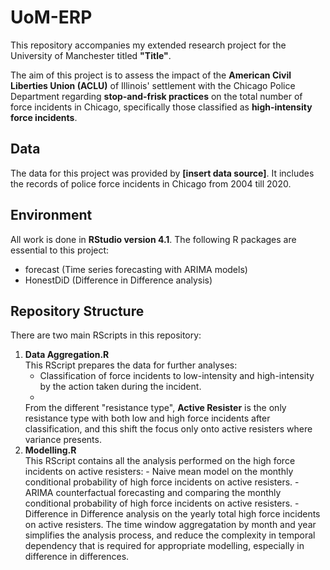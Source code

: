 # UoM-ERP

This repository accompanies my extended research project for the University of Manchester titled **"Title"**.

The aim of this project is to assess the impact of the **American Civil Liberties Union (ACLU)** of Illinois' settlement with the Chicago Police Department regarding **stop-and-frisk practices** on the total number of force incidents in Chicago, specifically those classified as **high-intensity force incidents**.

## Data

The data for this project was provided by **[insert data source]**. It includes the records of police force incidents in Chicago from 2004 till 2020. 

## Environment

All work is done in **RStudio version 4.1**. The following R packages are essential to this project:

- forecast      (Time series forecasting with ARIMA models)
- HonestDiD     (Difference in Difference analysis)

## Repository Structure

There are two main RScripts in this repository:

1. **Data Aggregation.R**  
    This RScript prepares the data for further analyses:
     - Classification of force incidents to low-intensity and high-intensity by the action taken during the incident.
     -
   From the different "resistance type", **Active Resister** is the only resistance type with both low and high force incidents after classification, and this shift the focus only onto active resisters where variance presents.
3. **Modelling.R**  
     This RScript contains all the analysis performed on the high force incidents on active resisters:
       - Naive mean model on the monthly conditional probability of high force incidents on active resisters.
       - ARIMA counterfactual forecasting and comparing the monthly conditional probability of high force incidents on active resisters.
       - Difference in Difference analysis on the yearly total high force incidents on active resisters.
   The time window aggregatation by month and year simplifies the analysis process, and reduce the complexity in temporal dependency that is required for appropriate modelling, especially in difference in differences.

